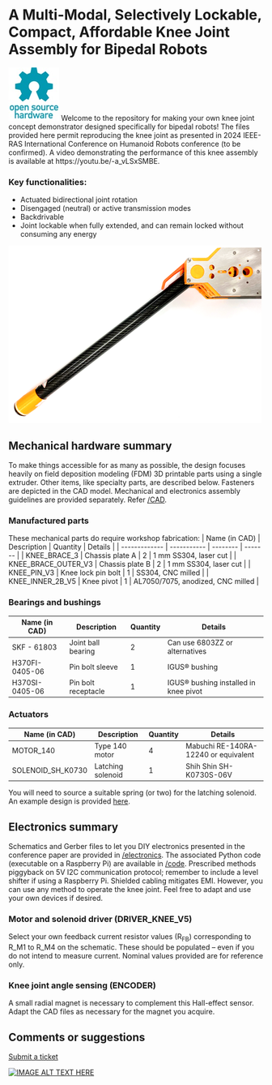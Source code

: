 # A Multi-Modal, Selectively Lockable, Compact, Affordable Knee Joint Assembly for Bipedal Robots
<img src="assets/Open-source-hardware-logo.jpg" alt="drawing"/>
Welcome to the repository for making your own knee joint concept demonstrator designed specifically for bipedal robots! The files provided here permit reproducing the knee joint as presented in 2024 IEEE-RAS International Conference on Humanoid Robots conference (to be confirmed). A video demonstrating the performance of this knee assembly is available at https://youtu.be/-a_vLSxSMBE.

### Key functionalities:
*	Actuated bidirectional joint rotation
*	Disengaged (neutral) or active transmission modes
*	Backdrivable
*	Joint lockable when fully extended, and can remain locked without consuming any energy

<img src="assets/leg_side_b_white_clean_crop.png" alt="drawing"/>

## Mechanical hardware summary
To make things accessible for as many as possible, the design focuses heavily on field deposition modeling (FDM) 3D printable parts using a single extruder. Other items, like specialty parts, are described below. Fasteners are depicted in the CAD model. Mechanical and electronics assembly guidelines are provided separately. Refer [/CAD](CAD/).

### Manufactured parts
These mechanical parts do require workshop fabrication:
| Name (in CAD) | Description | Quantity | Details |
| ------------- | ----------- | -------- | ------- |
| KNEE_BRACE_3 | Chassis plate A | 2 | 1 mm SS304, laser cut |
| KNEE_BRACE_OUTER_V3 | Chassis plate B | 2 | 1 mm SS304, laser cut |
| KNEE_PIN_V3 | Knee lock pin bolt | 1 | SS304, CNC milled |
| KNEE_INNER_2B_V5 | Knee pivot | 1 | AL7050/7075, anodized, CNC milled |

### Bearings and bushings
| Name (in CAD) | Description | Quantity | Details |
| ------------- | ----------- | -------- | ------- |
| SKF - 61803 | Joint ball bearing | 2 | Can use 6803ZZ or alternatives |
| H370FI-0405-06 | Pin bolt sleeve | 1 | IGUS® bushing |
| H370SI-0405-06 | Pin bolt receptacle | 1 | IGUS® bushing installed in knee pivot |

### Actuators
| Name (in CAD) | Description | Quantity | Details |
| ------------- | ----------- | -------- | ------- |
| MOTOR_140 | Type 140 motor | 4 | Mabuchi RE-140RA-12240 or equivalent |
| SOLENOID_SH_K0730 | Latching solenoid | 1 | Shih Shin SH-K0730S-06V |

You will need to source a suitable spring (or two) for the latching solenoid. An example design is provided [here](CAD/SPRING.PDF).

## Electronics summary
Schematics and Gerber files to let you DIY electronics presented in the conference paper are provided in [/electronics](electronics/). The associated Python code (executable on a Raspberry Pi) are available in [/code](code/). Prescribed methods piggyback on 5V I2C communication protocol; remember to include a level shifter if using a Raspberry Pi. Shielded cabling mitigates EMI. However, you can use any method to operate the knee joint. Feel free to adapt and use your own devices if desired.

### Motor and solenoid driver (DRIVER_KNEE_V5)
Select your own feedback current resistor values (R<sub>FB</sub>) corresponding to R_M1 to R_M4 on the schematic. These should be populated – even if you do not intend to measure current. Nominal values provided are for reference only.

### Knee joint angle sensing (ENCODER)
A small radial magnet is necessary to complement this Hall-effect sensor. Adapt the CAD files as necessary for the magnet you acquire.

## Comments or suggestions
[Submit a ticket](https://github.com/Cheng-Yueh/knee/issues)

[![IMAGE ALT TEXT HERE](https://img.youtube.com/vi/-a_vLSxSMBE/0.jpg)](https://www.youtube.com/watch?v=-a_vLSxSMBE) 
